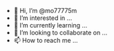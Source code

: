 - 👋 Hi, I’m @mo77775m
- 👀 I’m interested in ...
- 🌱 I’m currently learning ...
- 💞️ I’m looking to collaborate on ...
- 📫 How to reach me ...

<!---
mo77775m/mo77775m is a ✨ special ✨ repository because its `README.md` (this file) appears on your GitHub profile.
You can click the Preview link to take a look at your changes.
--->
